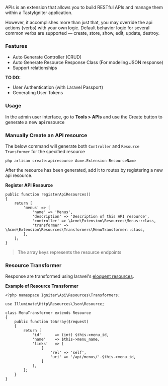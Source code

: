 APIs is an extension that allows you to build RESTful APIs and manage them within a TastyIgniter application.

However, it accomplishes more than just that, you may override the api actions (verbs) with your own logic. 
Default behavior logic for several common verbs are supported — create, store, show, edit, update, destroy. 

### Features
- Auto Generate Controller (CRUD)
- Auto Generate Resource Response Class (For modeling JSON response)
- Support relationships

**TO DO:**
- User Authentication (with Laravel Passport)
- Generating User Tokens

### Usage
In the admin user interface, go to **Tools > APIs** and use the Create button to generate a new api resource

### Manually Create an API resource

The below command will generate both `Controller` and `Resource Transformer` for the specified resource

```
php artisan create:apiresource Acme.Extension ResourceName
```

After the resource has been generated, add it to routes by registering a new api resource.

**Register API Resource**
```
public function registerApiResources()
{
    return [
        'menus' => [
            'name' => 'Menus',
            'description' => 'Description of this API resource',
            'controller' => \Acme\Extension\Resources\Menus::class,
            'transformer' => \Acme\Extension\Resources\Transformers\MenuTransformer::class,
        ],
    ];
}
```

> The array keys represents the resource endpoints

### Resource Transformer

Response are transformed using laravel's [eloquent resources](https://laravel.com/docs/eloquent-resources).

**Example of Resource Transformer**

```
<?php namespace Igniter\Api\Resources\Transformers;

use Illuminate\Http\Resources\Json\Resource;

class MenuTransformer extends Resource
{
	public function toArray($request)
	{
	    return [
	        'id'      => (int) $this->menu_id,
	        'name'    => $this->menu_name,
            'links'   => [
                [
                    'rel' => 'self',
                    'uri' => '/api/menus/'.$this->menu_id,
                ]
            ],
	    ];
	}
}
```
